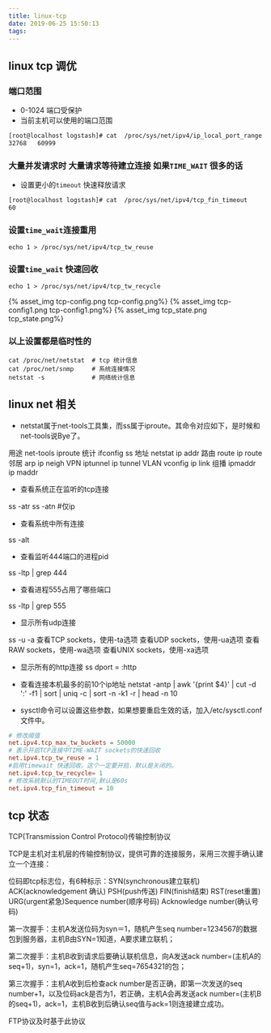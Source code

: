 ```yaml
---
title: linux-tcp
date: 2019-06-25 15:50:13
tags:
---
```

## linux tcp 调优

### 端口范围
- 0-1024 端口受保护
- 当前主机可以使用的端口范围
```sh
[root@localhost logstash]# cat  /proc/sys/net/ipv4/ip_local_port_range 
32768	60999
```

### 大量并发请求时 大量请求等待建立连接 如果`TIME_WAIT` 很多的话

- 设置更小的`timeout` 快速释放请求
```sh
[root@localhost logstash]# cat  /proc/sys/net/ipv4/tcp_fin_timeout 
60
```

### 设置`time_wait`连接重用

```
echo 1 > /proc/sys/net/ipv4/tcp_tw_reuse
```

### 设置`time_wait` 快速回收

```
echo 1 > /proc/sys/net/ipv4/tcp_tw_recycle
```

{% asset_img tcp-config.png tcp-config.png%}
{% asset_img tcp-config1.png tcp-config1.png%}
{% asset_img tcp_state.png tcp_state.png%}


### 以上设置都是临时性的


```
cat /proc/net/netstat  # tcp 统计信息
cat /proc/net/snmp     # 系统连接情况
netstat -s             # 网络统计信息
```

## linux net 相关
- netstat属于net-tools工具集，而ss属于iproute。其命令对应如下，是时候和net-tools说Bye了。

用途	net-tools	iproute
统计	ifconfig	ss
地址	netstat	ip addr
路由	route	ip route
邻居	arp	ip neigh
VPN	iptunnel	ip tunnel
VLAN	vconfig	ip link
组播	ipmaddr	ip maddr


- 查看系统正在监听的tcp连接

ss -atr 
ss -atn #仅ip


- 查看系统中所有连接

ss -alt


- 查看监听444端口的进程pid

ss -ltp | grep 444


- 查看进程555占用了哪些端口

ss -ltp | grep 555


- 显示所有udp连接

ss -u -a
查看TCP sockets，使用-ta选项
查看UDP sockets，使用-ua选项
查看RAW sockets，使用-wa选项
查看UNIX sockets，使用-xa选项

- 显示所有的http连接
ss  dport = :http

- 查看连接本机最多的前10个ip地址
netstat -antp | awk '{print $4}' | cut -d ':' -f1 | sort | uniq -c  | sort -n -k1 -r | head -n 10


- sysctl命令可以设置这些参数，如果想要重启生效的话，加入/etc/sysctl.conf文件中。

```conf
# 修改阈值
net.ipv4.tcp_max_tw_buckets = 50000 
# 表示开启TCP连接中TIME-WAIT sockets的快速回收
net.ipv4.tcp_tw_reuse = 1
#启用timewait 快速回收。这个一定要开启，默认是关闭的。
net.ipv4.tcp_tw_recycle= 1   
# 修改系統默认的TIMEOUT时间,默认是60s
net.ipv4.tcp_fin_timeout = 10
```



## tcp 状态

TCP(Transmission Control Protocol)传输控制协议

TCP是主机对主机层的传输控制协议，提供可靠的连接服务，采用三次握手确认建立一个连接：

位码即tcp标志位，有6种标示：SYN(synchronous建立联机) ACK(acknowledgement 确认) PSH(push传送) FIN(finish结束) RST(reset重置) URG(urgent紧急)Sequence number(顺序号码) Acknowledge number(确认号码)

第一次握手：主机A发送位码为syn＝1，随机产生seq number=1234567的数据包到服务器，主机B由SYN=1知道，A要求建立联机；

第二次握手：主机B收到请求后要确认联机信息，向A发送ack number=(主机A的seq+1)，syn=1，ack=1，随机产生seq=7654321的包；

第三次握手：主机A收到后检查ack number是否正确，即第一次发送的seq number+1，以及位码ack是否为1，若正确，主机A会再发送ack number=(主机B的seq+1)，ack=1，主机B收到后确认seq值与ack=1则连接建立成功。

FTP协议及时基于此协议